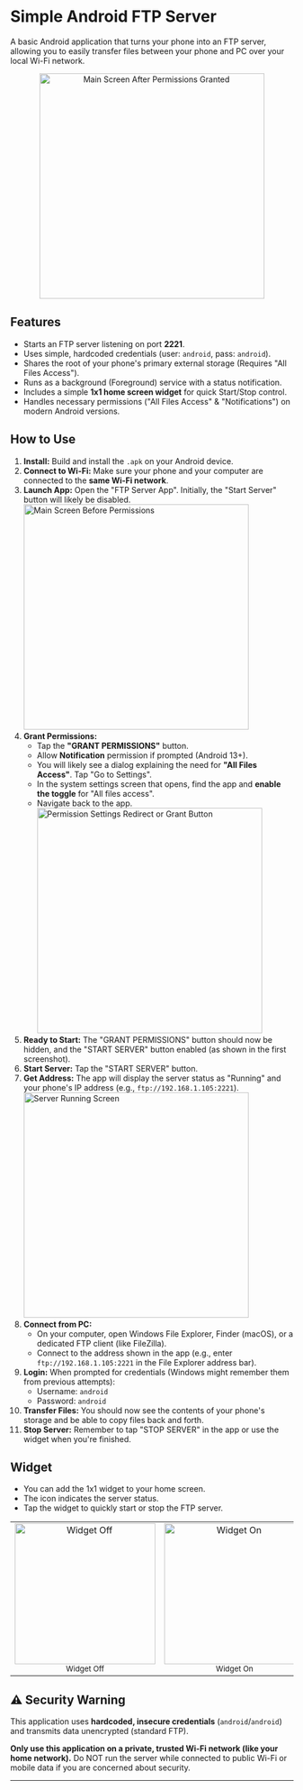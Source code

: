 # Simple Android FTP Server

A basic Android application that turns your phone into an FTP server, allowing you to easily transfer files between your phone and PC over your local Wi-Fi network.

<p align="center">
  <img src="./readme_screenshots/main_screen_after_permissions_granted.png" alt="Main Screen After Permissions Granted" width="400"/>
</p>

## Features

* Starts an FTP server listening on port **2221**.
* Uses simple, hardcoded credentials (user: `android`, pass: `android`).
* Shares the root of your phone's primary external storage (Requires "All Files Access").
* Runs as a background (Foreground) service with a status notification.
* Includes a simple **1x1 home screen widget** for quick Start/Stop control.
* Handles necessary permissions ("All Files Access" & "Notifications") on modern Android versions.

## How to Use

1.  **Install:** Build and install the `.apk` on your Android device.
2.  **Connect to Wi-Fi:** Make sure your phone and your computer are connected to the **same Wi-Fi network**.
3.  **Launch App:** Open the "FTP Server App". Initially, the "Start Server" button will likely be disabled.
    <br/><img src="./readme_screenshots/main_screen.png" alt="Main Screen Before Permissions" width="400"/>
4.  **Grant Permissions:**
    * Tap the **"GRANT PERMISSIONS"** button.
    * Allow **Notification** permission if prompted (Android 13+).
    * You will likely see a dialog explaining the need for **"All Files Access"**. Tap "Go to Settings".
    * In the system settings screen that opens, find the app and **enable the toggle** for "All files access".
    * Navigate back to the app.
    <br/><img src="./readme_screenshots/permissions.png" alt="Permission Settings Redirect or Grant Button" width="400"/>
5.  **Ready to Start:** The "GRANT PERMISSIONS" button should now be hidden, and the "START SERVER" button enabled (as shown in the first screenshot).
6.  **Start Server:** Tap the "START SERVER" button.
7.  **Get Address:** The app will display the server status as "Running" and your phone's IP address (e.g., `ftp://192.168.1.105:2221`).
    <br/><img src="./readme_screenshots/started_server.png" alt="Server Running Screen" width="400"/>
8.  **Connect from PC:**
    * On your computer, open Windows File Explorer, Finder (macOS), or a dedicated FTP client (like FileZilla).
    * Connect to the address shown in the app (e.g., enter `ftp://192.168.1.105:2221` in the File Explorer address bar).
9.  **Login:** When prompted for credentials (Windows might remember them from previous attempts):
    * Username: `android`
    * Password: `android`
10. **Transfer Files:** You should now see the contents of your phone's storage and be able to copy files back and forth.
11. **Stop Server:** Remember to tap "STOP SERVER" in the app or use the widget when you're finished.

## Widget

* You can add the 1x1 widget to your home screen.
* The icon indicates the server status.
* Tap the widget to quickly start or stop the FTP server.

<table>
  <tr>
    <td align="center"><img src="./readme_screenshots/widget_turned_off.png" alt="Widget Off" width="250"/><br/><sub>Widget Off</sub></td>
    <td align="center"><img src="./readme_screenshots/widget_turned_on.png" alt="Widget On" width="250"/><br/><sub>Widget On</sub></td>
  </tr>
</table>

## ⚠️ Security Warning

This application uses **hardcoded, insecure credentials** (`android`/`android`) and transmits data unencrypted (standard FTP).

**Only use this application on a private, trusted Wi-Fi network (like your home network).** Do NOT run the server while connected to public Wi-Fi or mobile data if you are concerned about security.

---